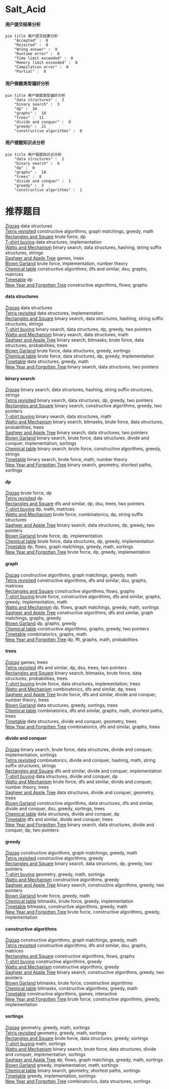# Salt_Acid
<!-- tabs:start -->
#### **用户提交结果分析**

```mermaid
pie title 用户提交结果分析
    "Accepted" :  8
    "Rejected" :  0
    "Wrong answer" :  9
    "Runtime error" :  0
    "Time limit exceeded" :  0
    "Memory limit exceeded" :  0
    "Compilation error" :  0
    "Partial" :  0
```
#### **用户做题类型偏好分析**

```mermaid
pie title 用户做题类型偏好分析
    "data structures" :  3
    "binary search" :  3
    "dp" :  34
    "graphs" :  10
    "trees" :  11
    "divide and conquer" :  0
    "greedy" :  21
    "constructive algorithms" :  0
```
#### **用户错题知识点分析**

```mermaid
pie title 用户错题知识点分析
    "data structures" :  2
    "binary search" :  6
    "dp" :  0
    "graphs" :  10
    "trees" :  0
    "divide and conquer" :  1
    "greedy" :  3
    "constructive algorithms" :  1
```
<!-- tabs:end -->
# 推荐题目
[Zigzag](http://codeforces.com/problemset/problem/228/D)		data structures		  
[Tetris revisited](http://codeforces.com/problemset/problem/86/B)		constructive algorithms,
                        graph matchings,
                        greedy,
                        math		  
[Rectangles and Square](http://codeforces.com/problemset/problem/335/D)		brute force,
                        dp		  
[T-shirt buying](http://codeforces.com/problemset/problem/799/B)		data structures,
                        implementation		  
[Watto and Mechanism](http://codeforces.com/problemset/problem/514/C)		binary search,
                        data structures,
                        hashing,
                        string suffix structures,
                        strings		  
[Sagheer and Apple Tree](http://codeforces.com/problemset/problem/812/E)		games,
                        trees		  
[Blown Garland](http://codeforces.com/problemset/problem/758/B)		brute force,
                        implementation,
                        number theory		  
[Chemical table](https://codeforces.com/contest/1013/problem/D)		constructive algorithms,
                        dfs and similar,
                        dsu,
                        graphs,
                        matrices		  
[Timetable](http://codeforces.com/problemset/problem/946/D)		dp		  
[New Year  and Forgotten Tree](http://codeforces.com/problemset/problem/611/H)		constructive algorithms,
                        flows,
                        graphs		  
<!-- tabs:start -->
#### **data structures**
[Zigzag](http://codeforces.com/problemset/problem/228/D)		data structures		  
[Tetris revisited](http://codeforces.com/problemset/problem/799/B)		data structures,
                        implementation		  
[Rectangles and Square](http://codeforces.com/problemset/problem/514/C)		binary search,
                        data structures,
                        hashing,
                        string suffix structures,
                        strings		  
[T-shirt buying](http://codeforces.com/problemset/problem/1492/C)		binary search,
                        data structures,
                        dp,
                        greedy,
                        two pointers		  
[Watto and Mechanism](http://codeforces.com/problemset/problem/1490/G)		binary search,
                        data structures,
                        math		  
[Sagheer and Apple Tree](http://codeforces.com/problemset/problem/1479/D)		binary search,
                        bitmasks,
                        brute force,
                        data structures,
                        probabilities,
                        trees		  
[Blown Garland](http://codeforces.com/problemset/problem/1497/A)		brute force,
                        data structures,
                        greedy,
                        sortings		  
[Chemical table](http://codeforces.com/problemset/problem/1491/C)		brute force,
                        data structures,
                        dp,
                        greedy,
                        implementation		  
[Timetable](http://codeforces.com/problemset/problem/1492/B)		data structures,
                        greedy,
                        math		  
[New Year  and Forgotten Tree](http://codeforces.com/problemset/problem/1436/E)		binary search,
                        data structures,
                        two pointers		  
#### **binary search**
[Zigzag](http://codeforces.com/problemset/problem/514/C)		binary search,
                        data structures,
                        hashing,
                        string suffix structures,
                        strings		  
[Tetris revisited](http://codeforces.com/problemset/problem/1492/C)		binary search,
                        data structures,
                        dp,
                        greedy,
                        two pointers		  
[Rectangles and Square](http://codeforces.com/problemset/problem/1463/D)		binary search,
                        constructive algorithms,
                        greedy,
                        two pointers		  
[T-shirt buying](http://codeforces.com/problemset/problem/1490/G)		binary search,
                        data structures,
                        math		  
[Watto and Mechanism](http://codeforces.com/problemset/problem/1479/D)		binary search,
                        bitmasks,
                        brute force,
                        data structures,
                        probabilities,
                        trees		  
[Sagheer and Apple Tree](http://codeforces.com/problemset/problem/1436/E)		binary search,
                        data structures,
                        two pointers		  
[Blown Garland](http://codeforces.com/problemset/problem/1461/D)		binary search,
                        brute force,
                        data structures,
                        divide and conquer,
                        implementation,
                        sortings		  
[Chemical table](http://codeforces.com/problemset/problem/1493/C)		binary search,
                        brute force,
                        constructive algorithms,
                        greedy,
                        strings		  
[Timetable](http://codeforces.com/problemset/problem/1487/D)		binary search,
                        brute force,
                        math,
                        number theory		  
[New Year  and Forgotten Tree](http://codeforces.com/problemset/problem/1486/B)		binary search,
                        geometry,
                        shortest paths,
                        sortings		  
#### **dp**
[Zigzag](http://codeforces.com/problemset/problem/335/D)		brute force,
                        dp		  
[Tetris revisited](http://codeforces.com/problemset/problem/946/D)		dp		  
[Rectangles and Square](http://codeforces.com/problemset/problem/516/D)		dfs and similar,
                        dp,
                        dsu,
                        trees,
                        two pointers		  
[T-shirt buying](http://codeforces.com/problemset/problem/1474/F)		dp,
                        math,
                        matrices		  
[Watto and Mechanism](https://codeforces.com/contest/759/problem/D)		brute force,
                        combinatorics,
                        dp,
                        string suffix structures		  
[Sagheer and Apple Tree](http://codeforces.com/problemset/problem/1492/C)		binary search,
                        data structures,
                        dp,
                        greedy,
                        two pointers		  
[Blown Garland](https://codeforces.com/contest/1457/problem/C)		brute force,
                        dp,
                        implementation		  
[Chemical table](http://codeforces.com/problemset/problem/1491/C)		brute force,
                        data structures,
                        dp,
                        greedy,
                        implementation		  
[Timetable](http://codeforces.com/problemset/problem/1437/C)		dp,
                        flows,
                        graph matchings,
                        greedy,
                        math,
                        sortings		  
[New Year  and Forgotten Tree](http://codeforces.com/problemset/problem/1499/B)		brute force,
                        dp,
                        greedy,
                        implementation		  
#### **graph**
[Zigzag](http://codeforces.com/problemset/problem/86/B)		constructive algorithms,
                        graph matchings,
                        greedy,
                        math		  
[Tetris revisited](https://codeforces.com/contest/1013/problem/D)		constructive algorithms,
                        dfs and similar,
                        dsu,
                        graphs,
                        matrices		  
[Rectangles and Square](http://codeforces.com/problemset/problem/611/H)		constructive algorithms,
                        flows,
                        graphs		  
[T-shirt buying](http://codeforces.com/problemset/problem/1487/C)		brute force,
                        constructive algorithms,
                        dfs and similar,
                        graphs,
                        greedy,
                        implementation,
                        math		  
[Watto and Mechanism](http://codeforces.com/problemset/problem/1437/C)		dp,
                        flows,
                        graph matchings,
                        greedy,
                        math,
                        sortings		  
[Sagheer and Apple Tree](http://codeforces.com/problemset/problem/1470/D)		constructive algorithms,
                        dfs and similar,
                        graph matchings,
                        graphs,
                        greedy		  
[Blown Garland](http://codeforces.com/problemset/problem/1476/C)		dp,
                        graphs,
                        greedy		  
[Chemical table](http://codeforces.com/problemset/problem/1304/D)		constructive algorithms,
                        graphs,
                        greedy,
                        two pointers		  
[Timetable](http://codeforces.com/problemset/problem/1475/C)		combinatorics,
                        graphs,
                        math		  
[New Year  and Forgotten Tree](http://codeforces.com/problemset/problem/553/E)		dp,
                        fft,
                        graphs,
                        math,
                        probabilities		  
#### **trees**
[Zigzag](http://codeforces.com/problemset/problem/812/E)		games,
                        trees		  
[Tetris revisited](http://codeforces.com/problemset/problem/516/D)		dfs and similar,
                        dp,
                        dsu,
                        trees,
                        two pointers		  
[Rectangles and Square](http://codeforces.com/problemset/problem/1479/D)		binary search,
                        bitmasks,
                        brute force,
                        data structures,
                        probabilities,
                        trees		  
[T-shirt buying](http://codeforces.com/problemset/problem/1511/C)		brute force,
                        data structures,
                        implementation,
                        trees		  
[Watto and Mechanism](http://codeforces.com/problemset/problem/1499/F)		combinatorics,
                        dfs and similar,
                        dp,
                        trees		  
[Sagheer and Apple Tree](http://codeforces.com/problemset/problem/1491/E)		brute force,
                        dfs and similar,
                        divide and conquer,
                        number theory,
                        trees		  
[Blown Garland](http://codeforces.com/problemset/problem/1466/D)		data structures,
                        greedy,
                        sortings,
                        trees		  
[Chemical table](http://codeforces.com/problemset/problem/1495/D)		combinatorics,
                        dfs and similar,
                        graphs,
                        math,
                        shortest paths,
                        trees		  
[Timetable](http://codeforces.com/problemset/problem/1303/G)		data structures,
                        divide and conquer,
                        geometry,
                        trees		  
[New Year  and Forgotten Tree](http://codeforces.com/problemset/problem/1454/E)		combinatorics,
                        dfs and similar,
                        graphs,
                        trees		  
#### **divide and conquer**
[Zigzag](http://codeforces.com/problemset/problem/1461/D)		binary search,
                        brute force,
                        data structures,
                        divide and conquer,
                        implementation,
                        sortings		  
[Tetris revisited](http://codeforces.com/problemset/problem/1466/G)		combinatorics,
                        divide and conquer,
                        hashing,
                        math,
                        string suffix structures,
                        strings		  
[Rectangles and Square](http://codeforces.com/problemset/problem/1490/D)		dfs and similar,
                        divide and conquer,
                        implementation		  
[T-shirt buying](https://codeforces.com/contest/1483/problem/C)		data structures,
                        divide and conquer,
                        dp		  
[Watto and Mechanism](http://codeforces.com/problemset/problem/1491/E)		brute force,
                        dfs and similar,
                        divide and conquer,
                        number theory,
                        trees		  
[Sagheer and Apple Tree](http://codeforces.com/problemset/problem/1303/G)		data structures,
                        divide and conquer,
                        geometry,
                        trees		  
[Blown Garland](http://codeforces.com/problemset/problem/1494/D)		constructive algorithms,
                        data structures,
                        dfs and similar,
                        divide and conquer,
                        dsu,
                        greedy,
                        sortings,
                        trees		  
[Chemical table](http://codeforces.com/problemset/problem/1482/E)		data structures,
                        divide and conquer,
                        dp		  
[Timetable](http://codeforces.com/problemset/problem/566/C)		dfs and similar,
                        divide and conquer,
                        trees		  
[New Year  and Forgotten Tree](http://codeforces.com/problemset/problem/1428/F)		binary search,
                        data structures,
                        divide and conquer,
                        dp,
                        two pointers		  
#### **greedy**
[Zigzag](http://codeforces.com/problemset/problem/86/B)		constructive algorithms,
                        graph matchings,
                        greedy,
                        math		  
[Tetris revisited](http://codeforces.com/problemset/problem/1153/B)		constructive algorithms,
                        greedy		  
[Rectangles and Square](http://codeforces.com/problemset/problem/1492/C)		binary search,
                        data structures,
                        dp,
                        greedy,
                        two pointers		  
[T-shirt buying](https://codeforces.com/contest/1496/problem/C)		geometry,
                        greedy,
                        math,
                        sortings		  
[Watto and Mechanism](http://codeforces.com/problemset/problem/1493/A)		constructive algorithms,
                        greedy		  
[Sagheer and Apple Tree](http://codeforces.com/problemset/problem/1463/D)		binary search,
                        constructive algorithms,
                        greedy,
                        two pointers		  
[Blown Garland](http://codeforces.com/problemset/problem/1462/C)		brute force,
                        greedy,
                        math		  
[Chemical table](http://codeforces.com/problemset/problem/1494/B)		bitmasks,
                        brute force,
                        greedy,
                        implementation		  
[Timetable](http://codeforces.com/problemset/problem/1492/D)		bitmasks,
                        constructive algorithms,
                        greedy,
                        math		  
[New Year  and Forgotten Tree](https://codeforces.com/contest/1483/problem/A)		brute force,
                        constructive algorithms,
                        greedy,
                        implementation		  
#### **constructive algorithms**
[Zigzag](http://codeforces.com/problemset/problem/86/B)		constructive algorithms,
                        graph matchings,
                        greedy,
                        math		  
[Tetris revisited](https://codeforces.com/contest/1013/problem/D)		constructive algorithms,
                        dfs and similar,
                        dsu,
                        graphs,
                        matrices		  
[Rectangles and Square](http://codeforces.com/problemset/problem/611/H)		constructive algorithms,
                        flows,
                        graphs		  
[T-shirt buying](http://codeforces.com/problemset/problem/1153/B)		constructive algorithms,
                        greedy		  
[Watto and Mechanism](http://codeforces.com/problemset/problem/1493/A)		constructive algorithms,
                        greedy		  
[Sagheer and Apple Tree](http://codeforces.com/problemset/problem/1463/D)		binary search,
                        constructive algorithms,
                        greedy,
                        two pointers		  
[Blown Garland](https://codeforces.com/contest/1456/problem/B)		bitmasks,
                        brute force,
                        constructive algorithms		  
[Chemical table](http://codeforces.com/problemset/problem/1492/D)		bitmasks,
                        constructive algorithms,
                        greedy,
                        math		  
[Timetable](https://codeforces.com/contest/1504/problem/D)		constructive algorithms,
                        games,
                        interactive		  
[New Year  and Forgotten Tree](https://codeforces.com/contest/1483/problem/A)		brute force,
                        constructive algorithms,
                        greedy,
                        implementation		  
#### **sortings**
[Zigzag](https://codeforces.com/contest/1496/problem/C)		geometry,
                        greedy,
                        math,
                        sortings		  
[Tetris revisited](http://codeforces.com/problemset/problem/1495/A)		geometry,
                        greedy,
                        math,
                        sortings		  
[Rectangles and Square](http://codeforces.com/problemset/problem/1497/A)		brute force,
                        data structures,
                        greedy,
                        sortings		  
[T-shirt buying](http://codeforces.com/problemset/problem/1427/A)		math,
                        sortings		  
[Watto and Mechanism](http://codeforces.com/problemset/problem/1461/D)		binary search,
                        brute force,
                        data structures,
                        divide and conquer,
                        implementation,
                        sortings		  
[Sagheer and Apple Tree](http://codeforces.com/problemset/problem/1437/C)		dp,
                        flows,
                        graph matchings,
                        greedy,
                        math,
                        sortings		  
[Blown Garland](http://codeforces.com/problemset/problem/1473/A)		greedy,
                        implementation,
                        math,
                        sortings		  
[Chemical table](http://codeforces.com/problemset/problem/1486/B)		binary search,
                        geometry,
                        shortest paths,
                        sortings		  
[Timetable](http://codeforces.com/problemset/problem/1480/B)		greedy,
                        implementation,
                        sortings		  
[New Year  and Forgotten Tree](http://codeforces.com/problemset/problem/1420/D)		combinatorics,
                        data structures,
                        sortings		  
<!-- tabs:end -->
